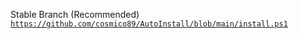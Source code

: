 Stable Branch (Recommended)
<code>https://github.com/cosmico89/AutoInstall/blob/main/install.ps1</code>
